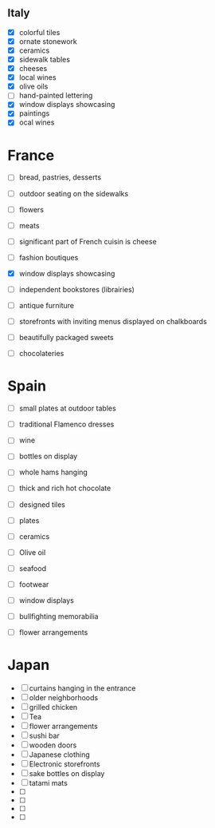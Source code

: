 ## Italy
- [X] colorful tiles
- [X] ornate stonework
- [X] ceramics
- [X] sidewalk tables
- [X] cheeses
- [X] local wines
- [X] olive oils
- [ ] hand-painted lettering
- [X] window displays showcasing
- [X] paintings
- [x] ocal wines

# France
- [ ] bread, pastries, desserts
- [ ] outdoor seating on the sidewalks
- [ ] flowers
- [ ] meats
- [ ] significant part of French cuisin is cheese
- [ ] fashion boutiques
- [X] window displays showcasing
- [ ] independent bookstores (librairies)
- [ ] antique furniture
- [ ] storefronts with inviting menus displayed on chalkboards
- [ ] beautifully packaged sweets
- [ ] chocolateries
 

 # Spain
- [ ] small plates at outdoor tables
- [ ] traditional Flamenco dresses
- [ ] wine
- [ ] bottles on display
- [ ] whole hams hanging
- [ ] thick and rich hot chocolate
- [ ] designed tiles
- [ ] plates
- [ ] ceramics
- [ ] Olive oil
- [ ] seafood
- [ ] footwear
- [ ] window displays
- [ ] bullfighting memorabilia
- [ ] flower arrangements


 # Japan
- [ ] curtains hanging in the entrance
- [ ] older neighborhoods
- [ ] grilled chicken
- [ ] Tea
- [ ] flower arrangements
- [ ] sushi bar
- [ ] wooden doors
- [ ] Japanese clothing
- [ ] Electronic storefronts
- [ ] sake bottles on display
- [ ] tatami mats
- [ ] 
- [ ] 
- [ ] 
- [ ] 
